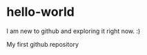 hello-world
===========
I am new to github and exploring it right now. :)

My first github repository
